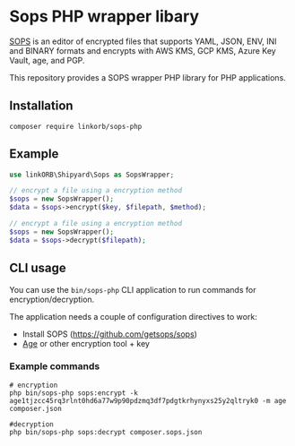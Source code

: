 Sops PHP wrapper libary
==============

[SOPS](https://github.com/getsops/sops) is an editor of encrypted files that supports YAML, JSON, ENV, INI and BINARY formats and encrypts with AWS KMS, GCP KMS, Azure Key Vault, age, and PGP.

This repository provides a SOPS wrapper PHP library for PHP applications.

## Installation
```
composer require linkorb/sops-php
```

## Example
```php
use linkORB\Shipyard\Sops as SopsWrapper;

// encrypt a file using a encryption method
$sops = new SopsWrapper();
$data = $sops->encrypt($key, $filepath, $method);

// encrypt a file using a encryption method
$sops = new SopsWrapper();
$data = $sops->decrypt($filepath);


```
## CLI usage

You can use the `bin/sops-php` CLI application to run commands for encryption/decryption.

The application needs a couple of configuration directives to work:

* Install SOPS (https://github.com/getsops/sops)
* [Age](https://age-encryption.org) or other encryption tool + key

### Example commands

    # encryption
    php bin/sops-php sops:encrypt -k age1tjzcc45rq3rlnt0hd6a77w9p90pdzmq3df7pdgtkrhynyxs25y2qltryk0 -m age  composer.json

    #decryption
    php bin/sops-php sops:decrypt composer.sops.json
